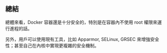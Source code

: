 ## 總結
總體來看，Docker 容器還是十分安全的，特別是在容器內不使用 root 權限來運行進程的話。

另外，用戶可以使用現有工具，比如 Apparmor, SELinux, GRSEC 來增強安全性；甚至自己在內核中實現更複雜的安全機制。
